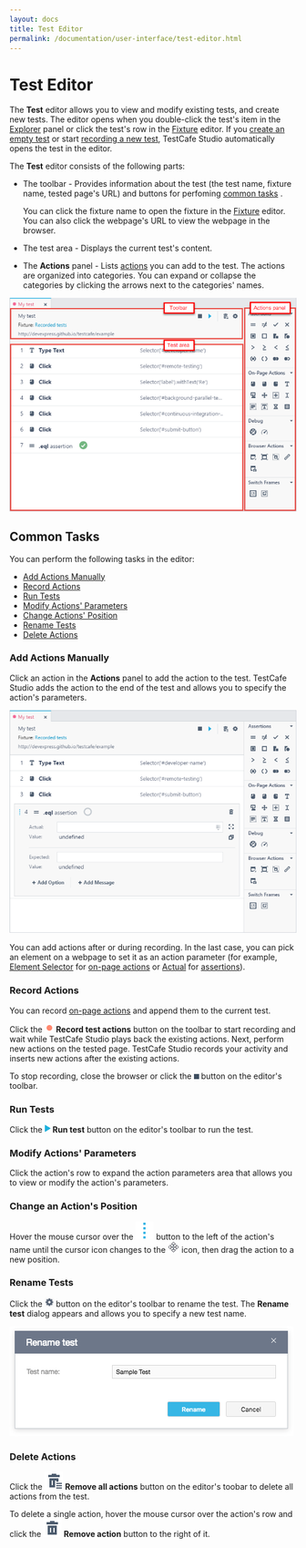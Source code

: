 ```yaml
---
layout: docs
title: Test Editor
permalink: /documentation/user-interface/test-editor.html
---
```

# Test Editor

The **Test** editor allows you to view and modify existing tests, and create new tests. The editor opens when you double-click the test's item in the [Explorer](explorer-panel.md) panel or click the test's row in the [Fixture](fixture-editor.md) editor. If you [create an empty test](../working-with-testcafe-studio/recording-tests/README.md#creating-tests) or start [recording a new test](../working-with-testcafe-studio/recording-tests/README.md#starting-and-stopping-recording), TestCafe Studio automatically opens the test in the editor.

The **Test** editor consists of the following parts:

* The toolbar - Provides information about the test (the test name, fixture name, tested page's URL) and buttons for perfoming [common tasks](#common-tasks) .

    You can click the fixture name to open the fixture in the [Fixture](#fixture-editor) editor. You can also click the webpage's URL to view the webpage in the browser.

* The test area - Displays the current test's content.
* The **Actions** panel - Lists [actions](../working-with-testcafe-studio/recording-tests/test-actions/README.md) you can add to the test.
    The actions are organized into categories. You can expand or collapse the categories by clicking the arrows next to the categories' names.

![Test editor](../../images/user-interface/test-editor.png)

## Common Tasks

You can perform the following tasks in the editor:

* [Add Actions Manually](#add-actions-manually)
* [Record Actions](#record-actions)
* [Run Tests](#run-tests)
* [Modify Actions' Parameters](#modify-actions-parameters)
* [Change Actions' Position](#change-an-actions-position)
* [Rename Tests](#rename-tests)
* [Delete Actions](#delete-actions)

### Add Actions Manually

Click an action in the **Actions** panel to add the action to the test. TestCafe Studio adds the action to the end of the test and allows you to specify the action's parameters.

![Add new actions](../../images/working-with-testcafe-studio/add-new-actions.png)

You can add actions after or during recording. In the last case, you can pick an element on a webpage to set it as an action parameter (for example, [Element Selector](../working-with-testcafe-studio/recording-tests/test-actions/on-page-actions/action-parameters.md#element-selector) for [on-page actions](../working-with-testcafe-studio/recording-tests/test-actions/on-page-actions/README.md) or [Actual](../working-with-testcafe-studio/recording-tests/test-actions/assertions.md#actual-parameter) for [assertions](../working-with-testcafe-studio/recording-tests/test-actions/assertions.md)).

### Record Actions

You can record [on-page actions](../working-with-testcafe-studio/recording-tests/test-actions/on-page-actions/README.md) and append them to the current test.

Click the ![Record button](../../images/working-with-testcafe-studio/record-test-icon.png) **Record test actions** button on the toolbar to start recording and wait while TestCafe Studio plays back the existing actions. Next, perform new actions on the tested page. TestCafe Studio records your activity and inserts new actions after the existing actions.

To stop recording, close the browser or click the ![Stop recording button](../../images/working-with-testcafe-studio/stop-recording-icon.png) button on the editor's toolbar.

### Run Tests

Click the ![Run tests button](../../images/working-with-testcafe-studio/action-run-icon.png) **Run test** button on the editor's toolbar to run the test.

### Modify Actions' Parameters

Click the action's row to expand the action parameters area that allows you to view or modify the action's parameters.

### Change an Action's Position

Hover the mouse cursor over the ![Drag icon](../../images/user-interface/drag-item-icon.svg) button to the left of the action's name until the cursor icon changes to the ![Drag icon](../../images/user-interface/move-cursor-icon.png) icon, then drag the action to a new position.

### Rename Tests

Click the ![Rename button](../../images/working-with-testcafe-studio/settings-icon.png) button on the editor's toolbar to rename the test. The **Rename test** dialog appears and allows you to specify a new test name.

![Rename test dialog](../../images/user-interface/dialogs/rename-test-dialog.png)

### Delete Actions

Click the ![Remove all actions icon](../../images/user-interface/remove-all-icon.svg) **Remove all actions** button on the editor's toobar to delete all actions from the test.

To delete a single action, hover the mouse cursor over the action's row and click the ![Remove icon](../../images/user-interface/remove-big-icon.svg) **Remove action** button to the right of it.
